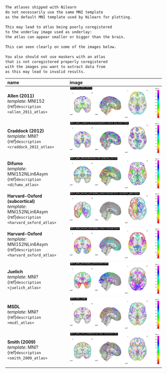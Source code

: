 
<!--
!!!!! DO NOT EDIT MANUALLY !!!!!
This file is auto-generated.
To modify the content of this file do it via the script:
make_atlas_table.py
-->

```{warning}
The atlases shipped with Nilearn
do not necessarily use the same MNI template
as the default MNI template used by Nilearn for plotting.

This may lead to atlas being poorly coregistered
to the underlay image used as underlay:
the atlas can appear smaller or bigger than the brain.

This can seen clearly on some of the images below.

You also should not use maskers with an atlas
that is not coregistered properly coregistered
with the images you want to extract data from
as this may lead to invalid results.
```

| name                                                                                                             | image                                                                                                  |
|:-----------------------------------------------------------------------------------------------------------------|:-------------------------------------------------------------------------------------------------------|
| **Allen (2011)**<br>*template*: MNI152<br>{ref}`description <allen_2011_atlas>`<br>                              | ![name](../images/probablistic_atlas_allen_2011.png)                                                   |
| **Craddock (2012)**<br>*template*: MNI?<br>{ref}`description <craddock_2012_atlas>`<br>                          | ![name](../images/probablistic_atlas_craddock_2012_homogeneity-spatial_grp_mean-True.png)              |
| **Difumo**<br>*template*: MNI152NLin6Asym<br>{ref}`description <difumo_atlas>`<br>                               | ![name](../images/probablistic_atlas_difumo_dimension-64_resolution_mm-2.png)                          |
| **Harvard-Oxford (subcortical)**<br>*template*: MNI152NLin6Asym<br>{ref}`description <harvard_oxford_atlas>`<br> | ![name](../images/probablistic_atlas_harvard_oxford_atlas_name-sub-prob-1mm_symmetric_split-False.png) |
| **Harvard-Oxford**<br>*template*: MNI152NLin6Asym<br>{ref}`description <harvard_oxford_atlas>`<br>               | ![name](../images/probablistic_atlas_harvard_oxford_atlas_name-cort-prob-1mm.png)                      |
| **Juelich**<br>*template*: MNI?<br>{ref}`description <juelich_atlas>`<br>                                        | ![name](../images/probablistic_atlas_juelich_atlas_name-prob-1mm.png)                                  |
| **MSDL**<br>*template*: MNI?<br>{ref}`description <msdl_atlas>`<br>                                              | ![name](../images/probablistic_atlas_msdl.png)                                                         |
| **Smith (2009)**<br>*template*: MNI?<br>{ref}`description <smith_2009_atlas>`<br>                                | ![name](../images/probablistic_atlas_smith_2009_resting-False_dimension-20.png)                        |
